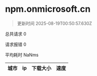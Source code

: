 
  # npm.onmicrosoft.cn

  > 更新时间 2025-08-19T00:50:57.630Z
  
  总共请求 0

  请求报错 0

  平均耗时 NaNms

|城市|ip|下载大小|速度|
|-----|----------|---|---|

  
